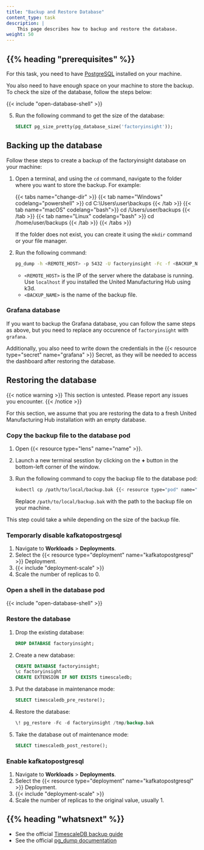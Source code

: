 ```yaml
---
title: "Backup and Restore Database"
content_type: task
description: |
    This page describes how to backup and restore the database.
weight: 50
---
```


<!-- overview -->

## {{% heading "prerequisites" %}}

For this task, you need to have [PostgreSQL](https://www.postgresql.org/download/)
installed on your machine.

You also need to have enough space on your machine to store the backup. To check
the size of the database, follow the steps below:

{{< include "open-database-shell" >}}

5. Run the following command to get the size of the database:

    ```sql
    SELECT pg_size_pretty(pg_database_size('factoryinsight'));
    ```

<!-- steps -->

## Backing up the database

Follow these steps to create a backup of the factoryinsight database on your
machine:

1. Open a terminal, and using the `cd` command, navigate to the folder where
   you want to store the backup. For example:

   {{< tabs name="change-dir" >}}
   {{< tab name="Windows" codelang="powershell" >}}
   cd C:\Users\user\backups
   {{< /tab >}}
   {{< tab name="macOS" codelang="bash">}}
   cd /Users/user/backups
   {{< /tab >}}
   {{< tab name="Linux" codelang="bash" >}}
   cd /home/user/backups
   {{< /tab >}}
   {{< /tabs >}}

   If the folder does not exist, you can create it using the `mkdir` command or
   your file manager.

2. Run the following command:

   ```bash
   pg_dump -h <REMOTE_HOST> -p 5432 -U factoryinsight -Fc -f <BACKUP_NAME>.bak factoryinsight
   ```

   - `<REMOTE_HOST>` is the IP of the server where the database is running.
     Use `localhost` if you installed the United Manufacturing Hub using k3d.
   - `<BACKUP_NAME>` is the name of the backup file.

### Grafana database

If you want to backup the Grafana database, you can follow the same steps as
above, but you need to replace any occurence of `factoryinsight` with
`grafana`.

Additionally, you also need to write down the credentials in the
{{< resource type="secret" name="grafana" >}} Secret, as they will be needed
to access the dashboard after restoring the database.

## Restoring the database

{{< notice warning >}}
This section is untested. Please report any issues you encounter.
{{< /notice >}}

For this section, we assume that you are restoring the data to a fresh United
Manufacturing Hub installation with an empty database.

### Copy the backup file to the database pod

1. Open {{< resource type="lens" name="name" >}}.
2. Launch a new terminal sesstion by clicking on the **+** button in the
   bottom-left corner of the window.
3. Run the following command to copy the backup file to the database pod:

   ```bash
   kubectl cp /path/to/local/backup.bak {{< resource type="pod" name="database" >}}:/tmp/backup.bak
   ```

   Replace `/path/to/local/backup.bak` with the path to the backup file on your
   machine.

This step could take a while depending on the size of the backup file.

### Temporarly disable kafkatopostrgesql

1. Navigate to **Workloads** > **Deployments**.
2. Select the {{< resource type="deployment" name="kafkatopostgresql" >}} Deployment.
3. {{< include "deployment-scale" >}}
4. Scale the number of replicas to 0.

### Open a shell in the database pod

{{< include "open-database-shell" >}}

### Restore the database

1. Drop the existing database:

   ```sql
   DROP DATABASE factoryinsight;
   ```

2. Create a new database:

   ```sql
   CREATE DATABASE factoryinsight;
   \c factoryinsight
   CREATE EXTENSION IF NOT EXISTS timescaledb;
   ```

3. Put the database in maintenance mode:

   ```sql
   SELECT timescaledb_pre_restore();
   ```

4. Restore the database:

   ```sql
   \! pg_restore -Fc -d factoryinsight /tmp/backup.bak
   ```

5. Take the database out of maintenance mode:

   ```sql
   SELECT timescaledb_post_restore();
   ```

### Enable kafkatopostgresql

1. Navigate to **Workloads** > **Deployments**.
2. Select the {{< resource type="deployment" name="kafkatopostgresql" >}} Deployment.
3. {{< include "deployment-scale" >}}
4. Scale the number of replicas to the original value, usually 1.

<!-- Optional section; add links to information related to this topic. -->
## {{% heading "whatsnext" %}}

- See the official [TimescaleDB backup guide](https://docs.timescale.com/timescaledb/latest/how-to-guides/backup-and-restore/pg-dump-and-restore/)
- See the official [pg_dump documentation](https://www.postgresql.org/docs/current/app-pgdump.html)
